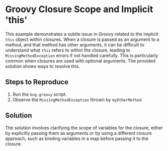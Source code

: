 # Groovy Closure Scope and Implicit 'this'

This example demonstrates a subtle issue in Groovy related to the implicit `this` object within closures. When a closure is passed as an argument to a method, and that method has other arguments, it can be difficult to understand what `this` refers to within the closure, leading to `MissingMethodException` errors if not handled carefully.  This is particularly common when closures are used with optional arguments.  The provided solution shows ways to resolve this.

## Steps to Reproduce

1. Run the `bug.groovy` script.
2. Observe the `MissingMethodException` thrown by `myOtherMethod`.

## Solution

The solution involves clarifying the scope of variables for the closure, either by explicitly passing them as arguments or by using a different closure approach, such as binding variables in a map before passing it to the closure.